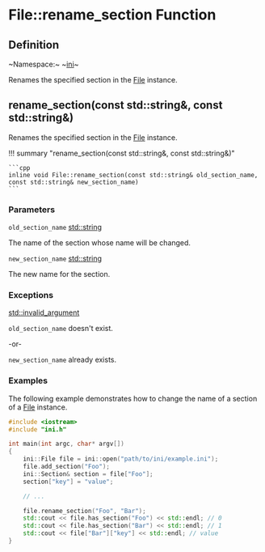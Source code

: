# File::rename_section Function

## Definition

~Namespace:~ ~[ini](../../ini_namespace.md)~

Renames the specified section in the [File](../file.md) instance.

## rename_section(const std::string&, const std::string&)

Renames the specified section in the [File](../file.md) instance.

!!! summary "rename_section(const std::string&, const std::string&)"

    ```cpp
    inline void File::rename_section(const std::string& old_section_name, const std::string& new_section_name)
    ```

### Parameters

`old_section_name` [std::string](https://en.cppreference.com/w/cpp/string/basic_string)

The name of the section whose name will be changed.

`new_section_name` [std::string](https://en.cppreference.com/w/cpp/string/basic_string)

The new name for the section.

### Exceptions

[std::invalid_argument](https://en.cppreference.com/w/cpp/error/invalid_argument)

`old_section_name` doesn't exist.

-or-

`new_section_name` already exists.

### Examples

The following example demonstrates how to change the name of a section of a [File](../file.md) instance.

```cpp linenums="1" title="main.cpp"
#include <iostream>
#include "ini.h"

int main(int argc, char* argv[])
{
    ini::File file = ini::open("path/to/ini/example.ini");
    file.add_section("Foo");
    ini::Section& section = file["Foo"];
    section["key"] = "value";

    // ...

    file.rename_section("Foo", "Bar");
    std::cout << file.has_section("Foo") << std::endl; // 0
    std::cout << file.has_section("Bar") << std::endl; // 1
    std::cout << file["Bar"]["key"] << std::endl; // value
}
```